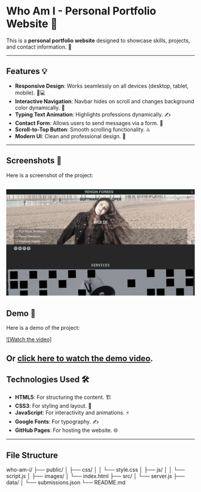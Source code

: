 # Who Am I - Personal Portfolio Website 🚀

This is a **personal portfolio website** designed to showcase skills, projects, and contact information. 🌟

---

## Features 💡

- **Responsive Design**: Works seamlessly on all devices (desktop, tablet, mobile). 📱💻
- **Interactive Navigation**: Navbar hides on scroll and changes background color dynamically. 🧭
- **Typing Text Animation**: Highlights professions dynamically. ✍️
- **Contact Form**: Allows users to send messages via a form. 📩
- **Scroll-to-Top Button**: Smooth scrolling functionality. 🔝
- **Modern UI**: Clean and professional design. 🎨

---

## Screenshots 📸

Here is a screenshot of the project:

![Project Screenshot](public/image/Screenshot%202025-04-06%20at%208.33.54%20PM.png)
---

## Demo 🎥

Here is a demo of the project:

[![Watch the video]](https://vimeo.com/1072998860?share=copy)

Or [click here to watch the demo video](https://vimeo.com/1072998860?share=copy).
---

## Technologies Used 🛠️

- **HTML5**: For structuring the content. 🏗️
- **CSS3**: For styling and layout. 🎨
- **JavaScript**: For interactivity and animations. ⚡
- **Google Fonts**: For typography. ✍️
- **GitHub Pages**: For hosting the website. 🌐


---

## File Structure

who-am-i/
├── public/
│   ├── css/
│   │   └── style.css
│   ├── js/
│   │   └── script.js
│   ├── images/
│   └── index.html
├── src/
│   └── server.js
├── data/
│   └── submissions.json
└── README.md
